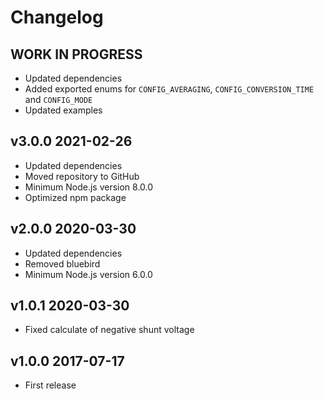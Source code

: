 # Changelog

<!--
  Placeholder for the next version (at the beginning of the line):
  ## **WORK IN PROGRESS**
-->

## **WORK IN PROGRESS**

- Updated dependencies
- Added exported enums for `CONFIG_AVERAGING`, `CONFIG_CONVERSION_TIME` and `CONFIG_MODE`
- Updated examples

## v3.0.0 2021-02-26

- Updated dependencies
- Moved repository to GitHub
- Minimum Node.js version 8.0.0
- Optimized npm package

## v2.0.0 2020-03-30

- Updated dependencies
- Removed bluebird
- Minimum Node.js version 6.0.0

## v1.0.1 2020-03-30

- Fixed calculate of negative shunt voltage

## v1.0.0 2017-07-17

- First release
